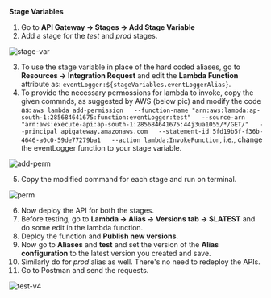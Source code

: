 **Stage Variables**

1. Go to **API Gateway -> Stages -> Add Stage Variable**
2. Add a stage for the _test_ and _prod_ stages.

![stage-var](https://user-images.githubusercontent.com/26769575/98549310-9c859f00-22c0-11eb-9695-6fdaff6564c3.JPG)

3. To use the stage variable in place of the hard coded aliases, go to **Resources -> Integration Request** and edit the **Lambda Function** attribute as: `eventLogger:${stageVariables.eventLoggerAlias}`.
4. To provide the necessary permossions for lambda to invoke, copy the given commnds, as suggested by AWS (below pic) and modify the code as: 
`aws lambda add-permission   --function-name "arn:aws:lambda:ap-south-1:285684641675:function:eventLogger:test"   --source-arn "arn:aws:execute-api:ap-south-1:285684641675:44j3ua1055/*/GET/"   --principal apigateway.amazonaws.com   --statement-id 5fd19b5f-f36b-4646-a0c0-59de77279ba1   --action lambda:InvokeFunction`, i.e., change the eventLogger function to your stage variable.

![add-perm](https://user-images.githubusercontent.com/26769575/98550223-d905ca80-22c1-11eb-8cf0-21acf0ff32d0.JPG)

5. Copy the modified command for each stage and run on terminal.

![perm](https://user-images.githubusercontent.com/26769575/98550570-47e32380-22c2-11eb-92a5-eca41cfac70e.JPG)

6. Now deploy the API for both the stages.
7. Before testing, go to **Lambda -> Alias -> Versions tab -> $LATEST** and do some edit in the lambda function.
8. Deploy the function and **Publish new versions**.
9. Now go to **Aliases** and **test** and set the version of the **Alias configuration** to the latest version you created and save.
10. Similarly do for _prod_ alias as well. There's no need to redeploy the APIs.
11. Go to Postman and send the requests.

![test-v4](https://user-images.githubusercontent.com/26769575/98551597-7f060480-22c3-11eb-9edb-04b1bb54a5a0.JPG)
